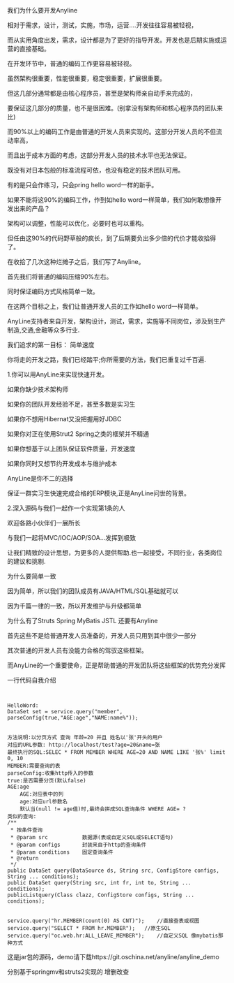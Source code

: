 
我们为什么要开发Anyline

相对于需求，设计，测试，实施，市场，运营....开发往往容易被轻视，

而从实用角度出发，需求，设计都是为了更好的指导开发。开发也是后期实施或运营的直接基础。

在开发环节中，普通的编码工作更容易被轻视。

虽然架构很重要，性能很重要，稳定很重要，扩展很重要。

但这几部分通常都是由核心程序员，甚至是架构师亲自动手来完成的，

要保证这几部分的质量，也不是很困难。(别拿没有架构师和核心程序员的团队来比)

而90%以上的编码工作是由普通的开发人员来实现的。这部分开发人员的不但流动率高，

而且出于成本方面的考虑，这部分开发人员的技术水平也无法保证。

既没有对日本包般的标准流程可依，也没有稳定的技术团队可用。

有的是只会作练习，只会pring hello word一样的新手。

如果不能将这90%的编码工作，作到如hello word一样简单，我们如何敢想像开发出来的产品？

架构可以调整，性能可以优化，必要时也可以重构。

但任由这90%的代码野草般的疯长，到了后期要负出多少倍的代价才能收拾得了。

在收拾了几次这种烂摊子之后，我们写了Anyline。

首先我们将普通的编码压缩90%左右。

同时保证编码方式风格简单一致。

在这两个目标之上，我们让普通开发人员的工作如hello word一样简单。


AnyLine支持者来自开发，架构设计，测试，需求，实施等不同岗位，涉及到生产制造,交通,金融等众多行业.

我们追求的第一目标： 简单速度

你将走的开发之路，我们已经踏平;你所需要的方法，我们已重复过千百遍.

1.你可以用AnyLine来实现快速开发。

如果你缺少技术架构师

如果你的团队开发经验不足，甚至多数是实习生

如果你不想用Hibernat又没把握用好JDBC

如果你对正在使用Strut2 Spring之类的框架并不精通


如果你想基于以上团队保证软件质量，开发速度

如果你同时又想节约开发成本与维护成本

AnyLine是你不二的选择

保证一群实习生快速完成合格的ERP模块,正是AnyLine问世的背景。

2.深入源码与我们一起作一个实现第1条的人

欢迎各路小伙伴们一展所长

与我们一起将MVC/IOC/AOP/SOA...发挥到极致

让我们精致的设计思想，为更多的人提供帮助.也一起接受，不同行业，各类岗位的建议和挑剔.


为什么要简单一致

因为简单，所以我们的团队成员有JAVA/HTML/SQL基础就可以

因为千篇一律的一致，所以开发维护与升级都简单

为什么有了Struts Spring MyBatis JSTL 还要有Anyline

首先这些不是给普通开发人员准备的，开发人员只用到其中很少一部分

其次普通的开发人员有没能力合格的驾驭这些框架。

而AnyLine的一个重要使命，正是帮助普通的开发团队将这些框架的优势充分发挥


一行代码自我介绍
```


HelloWord:
DataSet set = service.query("member", parseConfig(true,"AGE:age","NAME:name%"));


方法说明:以分页方式 查询 年龄=20 并且 姓名以'张'开头的用户
对应的URL参数: http://localhost/test?age=20&name=张 
最终执行的SQL:SELEC * FROM MEMBER WHERE AGE=20 AND NAME LIKE '张%' limit 0, 10
MEMBER:需要查询的表
parseConfig:收集http传入的参数
true:是否需要分页(默认false)
AGE:age
	AGE:对应表中的列 
	age:对应url参数名 
	默认当(null != age值)时,最终会拼成SQL查询条件 WHERE AGE= ?
类似的查询:
/**
 * 按条件查询
 * @param src           数据源(表或自定义SQL或SELECT语句)
 * @param configs       封装来自于http的查询条件
 * @param conditions    固定查询条件
 * @return
 */
public DataSet query(DataSource ds, String src, ConfigStore configs, String ... conditions);
public DataSet query(String src, int fr, int to, String ... conditions);
publicListquery(Class clazz, ConfigStore configs, String ... conditions);


service.query("hr.MEMBER(count(0) AS CNT)");	//直接查表或视图
service.query("SELECT * FROM hr.MEMBER");	//原生SQL
service.query("oc.web.hr:ALL_LEAVE_MEMBER");	//自定义SQL 像mybatis那种方式
```

这是jar包的源码，demo请下载https://git.oschina.net/anyline/anyline_demo

分别基于springmv和struts2实现的 增删改查